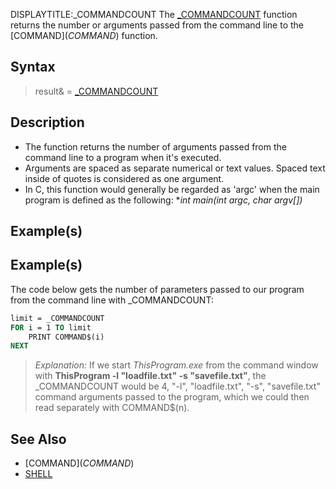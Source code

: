 DISPLAYTITLE:_COMMANDCOUNT
The [_COMMANDCOUNT](_COMMANDCOUNT) function returns the number or arguments passed from the command line to the [COMMAND$](COMMAND$) function.


## Syntax

> result& = [_COMMANDCOUNT](_COMMANDCOUNT)


## Description

* The function returns the number of arguments passed from the command line to a program when it's executed.  
* Arguments are spaced as separate numerical or text values. Spaced text inside of quotes is considered as one argument. 
* In C, this function would generally be regarded as 'argc' when the main program is defined as the following: **int main(int argc, char *argv[])**


## Example(s)

## Example(s)
 The code below gets the number of parameters passed to our program from the command line with _COMMANDCOUNT: 

```vb
limit = _COMMANDCOUNT
FOR i = 1 TO limit
    PRINT COMMAND$(i)
NEXT

```
>  *Explanation:* If we start *ThisProgram.exe* from the command window with **ThisProgram -l "loadfile.txt" -s "savefile.txt"**, the _COMMANDCOUNT would be 4, "-l", "loadfile.txt", "-s", "savefile.txt" command arguments passed to the program, which we could then read separately with COMMAND$(n).


## See Also

* [COMMAND$](COMMAND$)
* [SHELL](SHELL)




